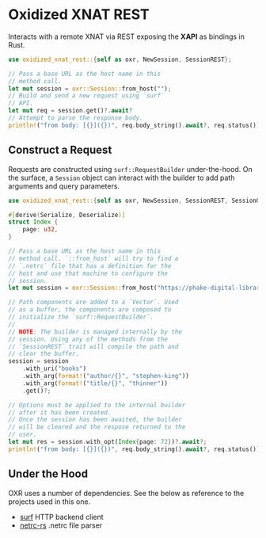 # Oxidized XNAT REST
Interacts with a remote XNAT via REST exposing the **XAPI** as
bindings in Rust.

```rust
use oxidized_xnat_rest::{self as oxr, NewSession, SessionREST};

// Pass a base URL as the host name in this
// method call.
let mut session = oxr::Session::from_host("");
// Build and send a new request using `surf`
// API.
let mut req = session.get()?.await?
// Attempt to parse the response body.
println!("from body: [{}]({})", req.body_string().await?, req.status());
```

## Construct a Request
Requests are constructed using `surf::RequestBuilder` under-the-hood.
On the surface, a `Session` object can interact with the builder to
add path arguments and query parameters.

```rust
use oxidized_xnat_rest::{self as oxr, NewSession, SessionREST, SessionQuery};

#[derive(Serialize, Deserialize)]
struct Index {
    page: u32,
}

// Pass a base URL as the host name in this
// method call. `::from_host` will try to find a
// `.netrc` file that has a definition for the
// host and use that machine to configure the
// session.
let mut session = oxr::Session::from_host("https://phake-digital-library.org");

// Path components are added to a `Vector`. Used
// as a buffer, the components are composed to
// initialize the `surf::RequestBuilder`.
//
// NOTE: The builder is managed internally by the
// session. Using any of the methods from the
// `SessionREST` trait will compile the path and
// clear the buffer.
session = session
    .with_uri("books")
    .with_arg(format!("author/{}", "stephen-king"))
    .with_arg(format!("title/{}", "thinner"))
    .get()?;

// Options must be applied to the internal builder
// after it has been created.
// Once the session has been awaited, the builder
// will be cleared and the respose returned to the
// user.
let mut res = session.with_opt(Index{page: 72})?.await?;
println!("from body: [{}]({})", req.body_string().await?, req.status());
```

## Under the Hood
OXR uses a number of dependencies. See the below as reference to the
projects used in this one.

- [surf](https://github.com/http-rs/surf) HTTP backend client
- [netrc-rs](https://github.com/yjhmelody/netrc-rs) .netrc file parser
